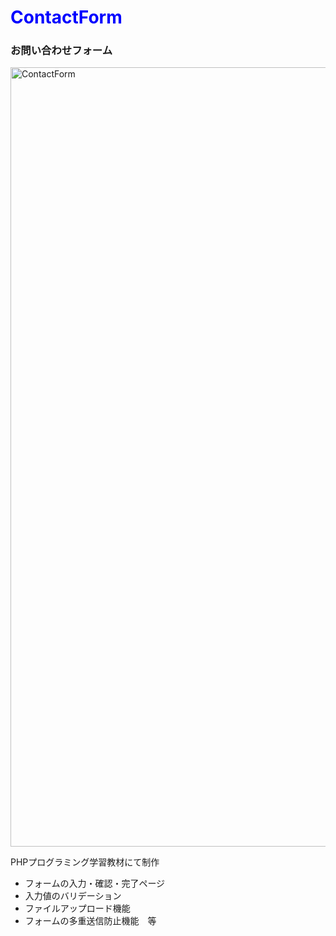 # <font color= "blue" > ContactForm </font>
### お問い合わせフォーム
<img width="1247" alt="ContactForm" src="https://user-images.githubusercontent.com/127412829/231118940-84387617-fa5d-47e4-aba3-9fca6a1d9127.png">

PHPプログラミング学習教材にて制作 
- フォームの入力・確認・完了ページ
- 入力値のバリデーション
- ファイルアップロード機能
- フォームの多重送信防止機能　等
